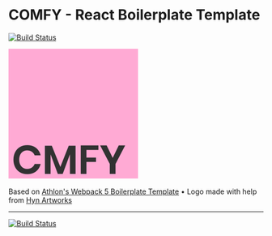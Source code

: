 # COMFY - React Boilerplate Template

[![Build Status](https://travis-ci.com/tsanyqudsi/cmfy.svg?branch=master)](https://travis-ci.com/tsanyqudsi/cmfy)

![logo]

Based on [Athlon's Webpack 5 Boilerplate Template](https://github.com/WeAreAthlon/frontend-webpack-boilerplate) • Logo made with help from [Hyn Artworks](https://www.instagram.com/hyandika/?hl=en)

***

[![Build Status](https://travis-ci.com/tsanyqudsi/cmfy.svg?branch=master)](https://travis-ci.com/tsanyqudsi/cmfy)

[logo]: ./src/assets/images/cmfy.svg "CMFY Logo"
